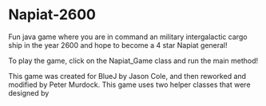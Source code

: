 # Napiat-2600
Fun java game where you are in command an military intergalactic cargo ship in the year 2600 and hope to become a 4 star Napiat general!

To play the game, click on the Napiat_Game class and run the main method!

This game was created for BlueJ by Jason Cole, and then reworked and modified by Peter Murdock.
This game uses two helper classes that were designed by 
